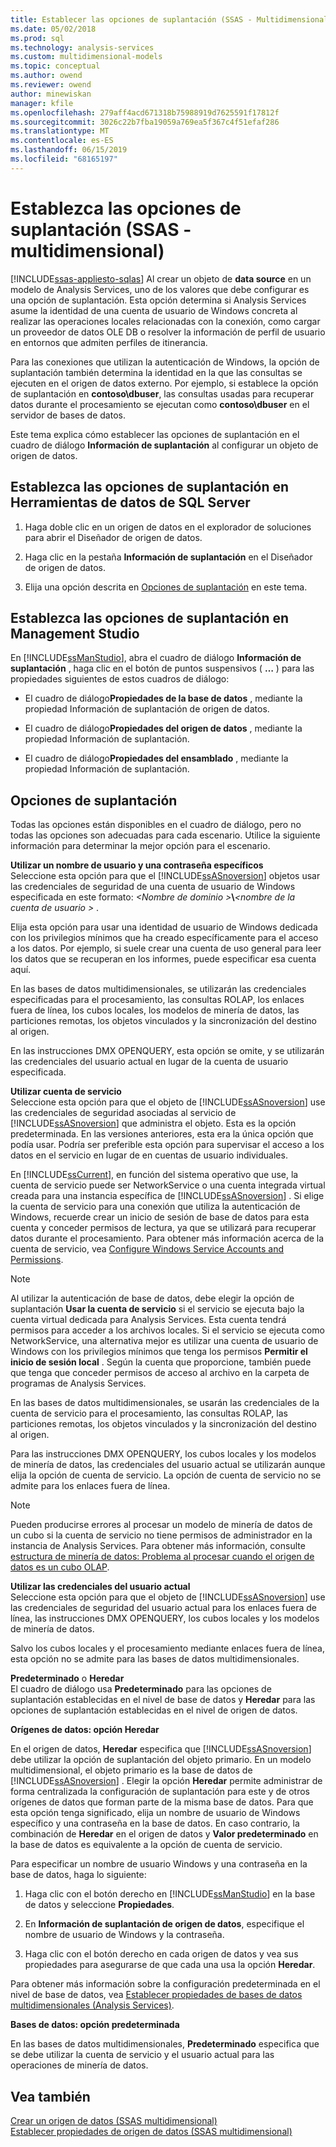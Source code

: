 ```yaml
---
title: Establecer las opciones de suplantación (SSAS - Multidimensional) | Microsoft Docs
ms.date: 05/02/2018
ms.prod: sql
ms.technology: analysis-services
ms.custom: multidimensional-models
ms.topic: conceptual
ms.author: owend
ms.reviewer: owend
author: minewiskan
manager: kfile
ms.openlocfilehash: 279aff4acd671318b75988919d7625591f17812f
ms.sourcegitcommit: 3026c22b7fba19059a769ea5f367c4f51efaf286
ms.translationtype: MT
ms.contentlocale: es-ES
ms.lasthandoff: 06/15/2019
ms.locfileid: "68165197"
---
```

# <a name="set-impersonation-options-ssas---multidimensional"></a>Establezca las opciones de suplantación (SSAS - multidimensional)
[!INCLUDE[ssas-appliesto-sqlas](../../includes/ssas-appliesto-sqlas.md)]
  Al crear un objeto de **data source** en un modelo de Analysis Services, uno de los valores que debe configurar es una opción de suplantación. Esta opción determina si Analysis Services asume la identidad de una cuenta de usuario de Windows concreta al realizar las operaciones locales relacionadas con la conexión, como cargar un proveedor de datos OLE DB o resolver la información de perfil de usuario en entornos que admiten perfiles de itinerancia.  
  
 Para las conexiones que utilizan la autenticación de Windows, la opción de suplantación también determina la identidad en la que las consultas se ejecuten en el origen de datos externo. Por ejemplo, si establece la opción de suplantación en **contoso\dbuser**, las consultas usadas para recuperar datos durante el procesamiento se ejecutan como **contoso\dbuser** en el servidor de bases de datos.  
  
 Este tema explica cómo establecer las opciones de suplantación en el cuadro de diálogo **Información de suplantación** al configurar un objeto de origen de datos.  
  
## <a name="set-impersonation-options-in-sql-server-data-tools"></a>Establezca las opciones de suplantación en Herramientas de datos de SQL Server  
  
1.  Haga doble clic en un origen de datos en el explorador de soluciones para abrir el Diseñador de origen de datos.  
  
2.  Haga clic en la pestaña **Información de suplantación** en el Diseñador de origen de datos.  
  
3.  Elija una opción descrita en [Opciones de suplantación](#bkmk_options) en este tema.  
  
## <a name="set-impersonation-options-in-management-studio"></a>Establezca las opciones de suplantación en Management Studio  
 En [!INCLUDE[ssManStudio](../../includes/ssmanstudio-md.md)], abra el cuadro de diálogo **Información de suplantación** , haga clic en el botón de puntos suspensivos ( **…** ) para las propiedades siguientes de estos cuadros de diálogo:  
  
-   El cuadro de diálogo**Propiedades de la base de datos** , mediante la propiedad Información de suplantación de origen de datos.  
  
-   El cuadro de diálogo**Propiedades del origen de datos** , mediante la propiedad Información de suplantación.  
  
-   El cuadro de diálogo**Propiedades del ensamblado** , mediante la propiedad Información de suplantación.  
  
##  <a name="bkmk_options"></a> Opciones de suplantación  
 Todas las opciones están disponibles en el cuadro de diálogo, pero no todas las opciones son adecuadas para cada escenario. Utilice la siguiente información para determinar la mejor opción para el escenario.  
  
 **Utilizar un nombre de usuario y una contraseña específicos**  
 Seleccione esta opción para que el [!INCLUDE[ssASnoversion](../../includes/ssasnoversion-md.md)] objetos usar las credenciales de seguridad de una cuenta de usuario de Windows especificada en este formato: *\<Nombre de dominio >***\\***\<nombre de la cuenta de usuario >* .  
  
 Elija esta opción para usar una identidad de usuario de Windows dedicada con los privilegios mínimos que ha creado específicamente para el acceso a los datos. Por ejemplo, si suele crear una cuenta de uso general para leer los datos que se recuperan en los informes, puede especificar esa cuenta aquí.  
  
 En las bases de datos multidimensionales, se utilizarán las credenciales especificadas para el procesamiento, las consultas ROLAP, los enlaces fuera de línea, los cubos locales, los modelos de minería de datos, las particiones remotas, los objetos vinculados y la sincronización del destino al origen.  
  
 En las instrucciones DMX OPENQUERY, esta opción se omite, y se utilizarán las credenciales del usuario actual en lugar de la cuenta de usuario especificada.  
  
 **Utilizar cuenta de servicio**  
 Seleccione esta opción para que el objeto de [!INCLUDE[ssASnoversion](../../includes/ssasnoversion-md.md)] use las credenciales de seguridad asociadas al servicio de [!INCLUDE[ssASnoversion](../../includes/ssasnoversion-md.md)] que administra el objeto. Esta es la opción predeterminada. En las versiones anteriores, esta era la única opción que podía usar. Podría ser preferible esta opción para supervisar el acceso a los datos en el servicio en lugar de en cuentas de usuario individuales.  
  
 En [!INCLUDE[ssCurrent](../../includes/sscurrent-md.md)], en función del sistema operativo que use, la cuenta de servicio puede ser NetworkService o una cuenta integrada virtual creada para una instancia específica de [!INCLUDE[ssASnoversion](../../includes/ssasnoversion-md.md)] . Si elige la cuenta de servicio para una conexión que utiliza la autenticación de Windows, recuerde crear un inicio de sesión de base de datos para esta cuenta y conceder permisos de lectura, ya que se utilizará para recuperar datos durante el procesamiento. Para obtener más información acerca de la cuenta de servicio, vea [Configure Windows Service Accounts and Permissions](../../database-engine/configure-windows/configure-windows-service-accounts-and-permissions.md).  
  
> [!NOTE]  
>  Al utilizar la autenticación de base de datos, debe elegir la opción de suplantación **Usar la cuenta de servicio** si el servicio se ejecuta bajo la cuenta virtual dedicada para Analysis Services. Esta cuenta tendrá permisos para acceder a los archivos locales. Si el servicio se ejecuta como NetworkService, una alternativa mejor es utilizar una cuenta de usuario de Windows con los privilegios mínimos que tenga los permisos **Permitir el inicio de sesión local** . Según la cuenta que proporcione, también puede que tenga que conceder permisos de acceso al archivo en la carpeta de programas de Analysis Services.  
  
 En las bases de datos multidimensionales, se usarán las credenciales de la cuenta de servicio para el procesamiento, las consultas ROLAP, las particiones remotas, los objetos vinculados y la sincronización del destino al origen.  
  
 Para las instrucciones DMX OPENQUERY, los cubos locales y los modelos de minería de datos, las credenciales del usuario actual se utilizarán aunque elija la opción de cuenta de servicio. La opción de cuenta de servicio no se admite para los enlaces fuera de línea.  
  
> [!NOTE]  
>  Pueden producirse errores al procesar un modelo de minería de datos de un cubo si la cuenta de servicio no tiene permisos de administrador en la instancia de Analysis Services. Para obtener más información, consulte [estructura de minería de datos: Problema al procesar cuando el origen de datos es un cubo OLAP](http://go.microsoft.com/fwlink/?LinkId=251610).  
  
 **Utilizar las credenciales del usuario actual**  
 Seleccione esta opción para que el objeto de [!INCLUDE[ssASnoversion](../../includes/ssasnoversion-md.md)] use las credenciales de seguridad del usuario actual para los enlaces fuera de línea, las instrucciones DMX OPENQUERY, los cubos locales y los modelos de minería de datos.  
  
 Salvo los cubos locales y el procesamiento mediante enlaces fuera de línea, esta opción no se admite para las bases de datos multidimensionales.  
  
 **Predeterminado** o **Heredar**  
 El cuadro de diálogo usa **Predeterminado** para las opciones de suplantación establecidas en el nivel de base de datos y **Heredar** para las opciones de suplantación establecidas en el nivel de origen de datos.  
  
 **Orígenes de datos: opción Heredar**  
  
 En el origen de datos, **Heredar** especifica que [!INCLUDE[ssASnoversion](../../includes/ssasnoversion-md.md)] debe utilizar la opción de suplantación del objeto primario. En un modelo multidimensional, el objeto primario es la base de datos de [!INCLUDE[ssASnoversion](../../includes/ssasnoversion-md.md)] . Elegir la opción **Heredar** permite administrar de forma centralizada la configuración de suplantación para este y de otros orígenes de datos que forman parte de la misma base de datos. Para que esta opción tenga significado, elija un nombre de usuario de Windows específico y una contraseña en la base de datos. En caso contrario, la combinación de **Heredar** en el origen de datos y **Valor predeterminado** en la base de datos es equivalente a la opción de cuenta de servicio.  
  
 Para especificar un nombre de usuario Windows y una contraseña en la base de datos, haga lo siguiente:  
  
1.  Haga clic con el botón derecho en [!INCLUDE[ssManStudio](../../includes/ssmanstudio-md.md)] en la base de datos y seleccione **Propiedades**.  
  
2.  En **Información de suplantación de origen de datos**, especifique el nombre de usuario de Windows y la contraseña.  
  
3.  Haga clic con el botón derecho en cada origen de datos y vea sus propiedades para asegurarse de que cada una usa la opción **Heredar**.  
  
 Para obtener más información sobre la configuración predeterminada en el nivel de base de datos, vea [Establecer propiedades de bases de datos multidimensionales &#40;Analysis Services&#41;](../../analysis-services/multidimensional-models/set-multidimensional-database-properties-analysis-services.md).  
  
 **Bases de datos: opción predeterminada**  

 En las bases de datos multidimensionales, **Predeterminado** especifica que se debe utilizar la cuenta de servicio y el usuario actual para las operaciones de minería de datos.  
  
## <a name="see-also"></a>Vea también  
 [Crear un origen de datos &#40;SSAS multidimensional&#41;](../../analysis-services/multidimensional-models/create-a-data-source-ssas-multidimensional.md)   
 [Establecer propiedades de origen de datos &#40;SSAS multidimensional&#41;](../../analysis-services/multidimensional-models/set-data-source-properties-ssas-multidimensional.md)   

  
  

